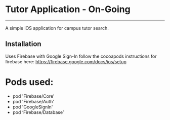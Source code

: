 # Tutor Application - On-Going
-----------------------
A simple iOS application for campus tutor search. 



Installation
----------------------
 
Uses Firebase with Google Sign-In follow the cocoapods instructions for firebase here: https://firebase.google.com/docs/ios/setup
# Pods used: 
  * pod 'Firebase/Core'
  * pod 'Firebase/Auth'
  * pod 'GoogleSignIn'
  * pod ‘Firebase/Database’



